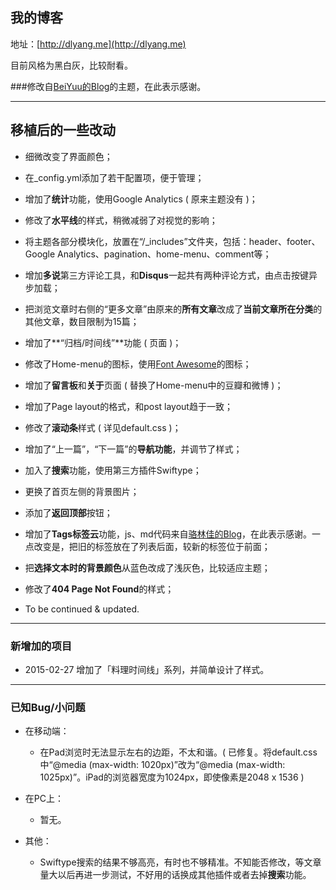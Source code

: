 ## 我的博客

地址：[http://dlyang.me](http://dlyang.me)

目前风格为黑白灰，比较耐看。

###修改自[BeiYuu的Blog](http://beiyuu.com)的主题，在此表示感谢。

----

## 移植后的一些改动

* 细微改变了界面颜色；
* 在_config.yml添加了若干配置项，便于管理；
* 增加了**统计**功能，使用Google Analytics ( 原来主题没有 )；
* 修改了**水平线**的样式，稍微减弱了对视觉的影响；
* 将主题各部分模块化，放置在“/_includes”文件夹，包括：header、footer、Google Analytics、pagination、home-menu、comment等；
* 增加**多说**第三方评论工具，和**Disqus**一起共有两种评论方式，由点击按键异步加载；
* 把浏览文章时右侧的“更多文章”由原来的**所有文章**改成了**当前文章所在分类**的其他文章，数目限制为15篇；
* 增加了**“归档/时间线”**功能 ( 页面 )；
* 修改了Home-menu的图标，使用[Font Awesome](http://fortawesome.github.io/Font-Awesome/icons/)的图标；
* 增加了**留言板**和**关于**页面 ( 替换了Home-menu中的豆瓣和微博 )；
* 增加了Page layout的格式，和post layout趋于一致；
* 修改了**滚动条**样式 ( 详见default.css )；
* 增加了“上一篇”，“下一篇”的**导航功能**，并调节了样式；
* 加入了**搜索**功能，使用第三方插件Swiftype；
* 更换了首页左侧的背景图片；
* 添加了**返回顶部**按钮；
* 增加了**Tags标签云**功能，js、md代码来自[骆林佳的Blog](http://ideex.name/cn/tags/)，在此表示感谢。一点改变是，把旧的标签放在了列表后面，较新的标签位于前面；
* 把**选择文本时的背景颜色**从蓝色改成了浅灰色，比较适应主题；
* 修改了**404 Page Not Found**的样式；

* To be continued & updated.

----

### 新增加的项目

* 2015-02-27 增加了「料理时间线」系列，并简单设计了样式。

----

### 已知Bug/小问题

* 在移动端：
	* 在Pad浏览时无法显示左右的边距，不太和谐。( 已修复。将default.css中“@media (max-width: 1020px)”改为“@media (max-width: 1025px)”。iPad的浏览器宽度为1024px，即使像素是2048 x 1536 )

* 在PC上：
	* 暂无。

* 其他：
	* Swiftype搜索的结果不够高亮，有时也不够精准。不知能否修改，等文章量大以后再进一步测试，不好用的话换成其他插件或者去掉**搜索**功能。